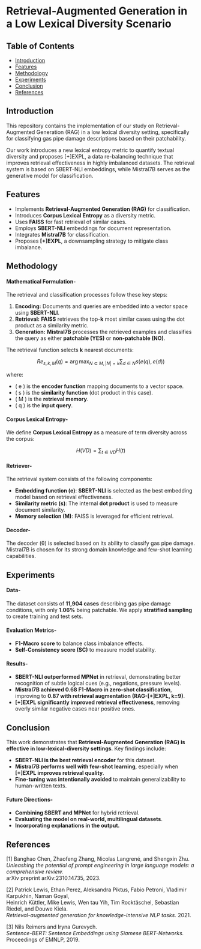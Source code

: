 # Retrieval-Augmented Generation in a Low Lexical Diversity Scenario
## Table of Contents  
- [Introduction](#introduction)  
- [Features](#features)  
- [Methodology](#methodology)  
- [Experiments](#experiments)   
- [Conclusion](#conclusion)   
- [References](#references)  
## Introduction
This repository contains the implementation of our study on Retrieval-Augmented Generation (RAG) in a low lexical diversity setting, specifically for classifying gas pipe damage descriptions based on their patchability.

Our work introduces a new lexical entropy metric to quantify textual diversity and proposes [+]EXPL, a data re-balancing technique that improves retrieval effectiveness in highly imbalanced datasets. The retrieval system is based on SBERT-NLI embeddings, while Mistral7B serves as the generative model for classification.

## Features
- Implements **Retrieval-Augmented Generation (RAG)** for classification.
- Introduces **Corpus Lexical Entropy** as a diversity metric.
- Uses **FAISS** for fast retrieval of similar cases.
- Employs **SBERT-NLI** embeddings for document representation.
- Integrates **Mistral7B** for classification.
- Proposes **[+]EXPL**, a downsampling strategy to mitigate class imbalance.

## Methodology

#### Mathematical Formulation-

The retrieval and classification processes follow these key steps:

1. **Encoding:** Documents and queries are embedded into a vector space using **SBERT-NLI**.
2. **Retrieval:** **FAISS** retrieves the top-**k** most similar cases using the dot product as a similarity metric.
3. **Generation:** **Mistral7B** processes the retrieved examples and classifies the query as either **patchable (YES)** or **non-patchable (NO)**.

The retrieval function selects **k** nearest documents:

$$
Re_{s,k,M} (q) = \arg\max_{N \subseteq M, |N| = k} \sum_{d \in N} s(e(q), e(d))
$$

where:
- \( e \) is the **encoder function** mapping documents to a vector space.
- \( s \) is the **similarity function** (dot product in this case).
- \( M \) is the **retrieval memory**.
- \( q \) is the **input query**.

#### Corpus Lexical Entropy-

We define **Corpus Lexical Entropy** as a measure of term diversity across the corpus:

$$
H(VD) = \sum_{t \in VD} H(t)
$$

#### Retriever-

The retrieval system consists of the following components:

- **Embedding function (e)**: **SBERT-NLI** is selected as the best embedding model based on retrieval effectiveness.
- **Similarity metric (s)**: The internal **dot product** is used to measure document similarity.
- **Memory selection (M)**: FAISS is leveraged for efficient retrieval.

#### Decoder-

The decoder (θ) is selected based on its ability to classify gas pipe damage. Mistral7B is chosen for its strong domain knowledge and few-shot learning capabilities.

## Experiments

#### Data-

The dataset consists of **11,904 cases** describing gas pipe damage conditions, with only **1.06%** being patchable. We apply **stratified sampling** to create training and test sets.

#### Evaluation Metrics-

- **F1-Macro score** to balance class imbalance effects.
- **Self-Consistency score (SC)** to measure model stability.

#### Results-

- **SBERT-NLI outperformed MPNet** in retrieval, demonstrating better recognition of subtle logical cues (e.g., negations, pressure levels).
- **Mistral7B achieved 0.68 F1-Macro in zero-shot classification**, improving to **0.87 with retrieval augmentation (RAG-[+]EXPL, k=9)**.
- **[+]EXPL significantly improved retrieval effectiveness**, removing overly similar negative cases near positive ones.

## Conclusion

This work demonstrates that **Retrieval-Augmented Generation (RAG) is effective in low-lexical-diversity settings**. Key findings include:

- **SBERT-NLI is the best retrieval encoder** for this dataset.
- **Mistral7B performs well with few-shot learning**, especially when **[+]EXPL improves retrieval quality**.
- **Fine-tuning was intentionally avoided** to maintain generalizability to human-written texts.

#### Future Directions-

- **Combining SBERT and MPNet** for hybrid retrieval.
- **Evaluating the model on real-world, multilingual datasets**.
- **Incorporating explanations in the output.**

## References

[1] Banghao Chen, Zhaofeng Zhang, Nicolas Langrené, and Shengxin Zhu.  
_Unleashing the potential of prompt engineering in large language models: a comprehensive review._  
arXiv preprint arXiv:2310.14735, 2023.  

[2] Patrick Lewis, Ethan Perez, Aleksandra Piktus, Fabio Petroni, Vladimir Karpukhin, Naman Goyal,  
Heinrich Küttler, Mike Lewis, Wen tau Yih, Tim Rocktäschel, Sebastian Riedel, and Douwe Kiela.  
_Retrieval-augmented generation for knowledge-intensive NLP tasks._ 2021.  

[3] Nils Reimers and Iryna Gurevych.  
_Sentence-BERT: Sentence Embeddings using Siamese BERT-Networks._  
Proceedings of EMNLP, 2019.  

